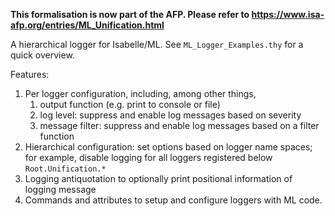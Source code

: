 **This formalisation is now part of the AFP. Please refer to https://www.isa-afp.org/entries/ML_Unification.html**

A hierarchical logger for Isabelle/ML.
See `ML_Logger_Examples.thy` for a quick overview.

Features:
1. Per logger configuration, including, among other things,
    1. output function (e.g. print to console or file)
    2. log level: suppress and enable log messages based on severity
    3. message filter: suppress and enable log messages based on a filter function
2. Hierarchical configuration: set options based on logger name spaces;
   for example, disable logging for all loggers registered below `Root.Unification.*`
3. Logging antiquotation to optionally print positional information of logging message
4. Commands and attributes to setup and configure loggers with ML code.
